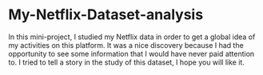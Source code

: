 # My-Netflix-Dataset-analysis

In this mini-project, I studied my Netflix data in order to get a global idea of my activities on this platform. 
It was a nice discovery because I had the opportunity to see some information that I would have never paid attention to. 
I tried to tell a story in the study of this dataset, I hope you will like it.

